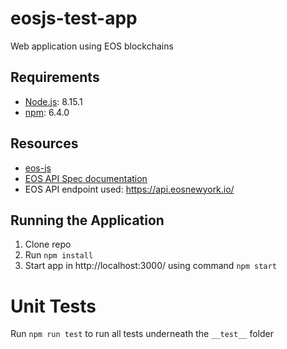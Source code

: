 # eosjs-test-app
Web application using EOS blockchains

## Requirements
- [Node.js](https://nodejs.org/): 8.15.1
- [npm](https://www.npmjs.com/): 6.4.0

## Resources
- [eos-js](https://github.com/EOSIO/eosjs)
- [EOS API Spec documentation](https://developers.eos.io/eosio-nodeos/reference)
- EOS API endpoint used: https://api.eosnewyork.io/

## Running the Application
1. Clone repo
2. Run `npm install`
3. Start app in http://localhost:3000/ using command `npm start`

# Unit Tests
Run `npm run test` to run all tests underneath the `__test__` folder
